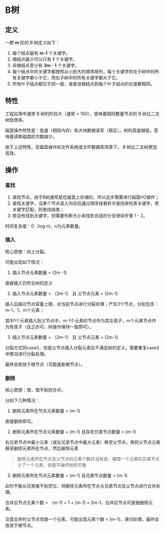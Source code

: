 # B树

## 定义

一颗 **m** 阶的 B 树定义如下：

1. 每个结点最有 **m-1** 个关键字。
2. 根结点最少可以只有 **1** 个关键字。
3. 非根结点至少有 **2m - 1** 个关键字。
4. 每个结点中的关键字都按照从小到大的顺序排列，每个关键字的左子树中的所有关键字都小于它，而右子树中的所有关键字都大于它。
5. 所有叶子结点都位于同一层，或者说根结点到每个叶子结点的长度都相同。


## 特性

工程应用中通常 B 树的阶较大（通常 > 100），意味着相同数量节点的 B 树比二叉树低很多。

磁盘操作特性是：低速（相较内存）和大块数据读写（扇区）。树的高度越低，意味着读取磁盘的次数越少。

由于上述特性，在磁盘操作如文件系统或文件数据库场景下， B 树比二叉树更加高效。


## 操作

### 查找

1. 查找节点，由于B树通常是在磁盘上存储的，所以这步需要进行磁盘I/O操作；
2. 查找关键字，当某个节点读入内存后通过顺序或者折半查找来检索关键字，若关键字匹配，则查找结束；
3. 若没有找到关键字，则需要判断大小来找到合适的分支继续步骤 1 - 2。

时间复杂度：O（log n)，n为元素数量。

### 插入

核心思想：向上分裂。

可能出现如下情况：

1. 插入节点元素数量 < (2m -1)

直接插入仍符合树的定义

2. 插入节点元素数量 = （2m-1） 且 父节点元素 < (2m-1)

插入后超过节点容量上限，对当前节点进行分裂处理；产生3个节点，分别包含：m-1，1，m个元素；

其中1个元素插入到父节点中，m-1个元素的节点作为其左孩子，m个元素节点作为有孩子（反之亦可，树操作保持一致即可）。

3.  插入节点元素数量 = （2m-1） 且 父节点元素 = (2m-1)

分裂方式同case2，但是父节点插入分裂元素后不满足树的定义，需要重复case2中情况进行分裂处理。

最终会收敛于根节点（可能是新根节点）。


### 删除


核心思想：借，借不到则合并。


分如下几种情况：


1. 删除元素所在节点元素数量 > (m-1)

直接删除即可。


2. 删除元素所在节点元素数量 = (m-1) 且存在兄弟节点数量 > (m-1)

右兄弟节点中最小元素（或左兄弟节点中最大元素）移至父节点，再将父节点元素移至删除元素所在节点，然后删除元素

> 删除元素所在节点及父节点的元素个数并没有变，被借一个元素的兄弟节点少了一个元素，但是不破坏树的平衡

3. 删除元素所在节点元素数量 = (m-1) 且兄弟节点数量 = (m-1)

此时不能从兄弟接不到空位，将删除元素所在节点与兄弟节点及父节点进行合并处理。

合并后节点元素个数 = （m-1) + 1 + (m-1) = 2m-1，合并后节点可直接删除元素。

注意合并时父节点空缺一个元素，可能出现元素个数 < (m-1)，递归处理，最终会收敛于根节点。

